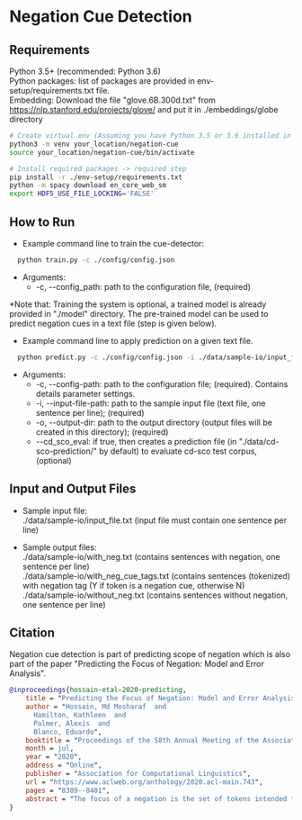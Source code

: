Negation Cue Detection
===================================================================

## Requirements
Python 3.5+ (recommended: Python 3.6) \
Python packages: list of packages are provided in env-setup/requirements.txt file. \
Embedding: Download the file "glove.6B.300d.txt" from https://nlp.stanford.edu/projects/glove/ and put it in ./embeddings/globe directory

```bash
# Create virtual env (Assuming you have Python 3.5 or 3.6 installed in your machine) -> optional step
python3 -m venv your_location/negation-cue
source your_location/negation-cue/bin/activate

# Install required packages -> required step
pip install -r ./env-setup/requirements.txt
python -m spacy download en_core_web_sm
export HDF5_USE_FILE_LOCKING='FALSE'
```


## How to Run

- Example command line to train the cue-detector: 
```bash
  python train.py -c ./config/config.json 
```
  + Arguments:
	  - -c, --config_path: path to the configuration file, (required)
  
  *Note that: Training the system is optional, a trained model is already provided in "./model" directory. The pre-trained model can be used to predict negation cues in a text file (step is given below).
	
- Example command line to apply prediction on a given text file. 
```bash
  python predict.py -c ./config/config.json -i ./data/sample-io/input_file.txt -o ./data/sample-io/
```
  + Arguments:
	  - -c, --config-path: path to the configuration file; (required). Contains details parameter settings.
	  - -i, --input-file-path: path to the sample input file (text file, one sentence per line); (required)
	  - -o, --output-dir: path to the output directory (output files will be created in this directory); (required)
	  - --cd_sco_eval: if true, then creates a prediction file (in "./data/cd-sco-prediction/" by default) to evaluate cd-sco test corpus, (optional)
  
## Input and Output Files
- Sample input file:   \
./data/sample-io/input_file.txt (input file must contain one sentence per line)

- Sample output files: \
./data/sample-io/with_neg.txt (contains sentences with negation, one sentence per line) \
./data/sample-io/with_neg_cue_tags.txt (contains sentences (tokenized) with negation tag (Y if token is a negation cue, otherwise N) \
./data/sample-io/without_neg.txt (contains sentences without negation, one sentence per line)


## Citation

Negation cue detection is part of predicting scope of negation which is also part of the paper "Predicting the Focus of Negation: Model and Error Analysis". 
```bibtex
@inproceedings{hossain-etal-2020-predicting,
    title = "Predicting the Focus of Negation: Model and Error Analysis",
    author = "Hossain, Md Mosharaf  and
      Hamilton, Kathleen  and
      Palmer, Alexis  and
      Blanco, Eduardo",
    booktitle = "Proceedings of the 58th Annual Meeting of the Association for Computational Linguistics",
    month = jul,
    year = "2020",
    address = "Online",
    publisher = "Association for Computational Linguistics",
    url = "https://www.aclweb.org/anthology/2020.acl-main.743",
    pages = "8389--8401",
    abstract = "The focus of a negation is the set of tokens intended to be negated, and a key component for revealing affirmative alternatives to negated utterances. In this paper, we experiment with neural networks to predict the focus of negation. Our main novelty is leveraging a scope detector to introduce the scope of negation as an additional input to the network. Experimental results show that doing so obtains the best results to date. Additionally, we perform a detailed error analysis providing insights into the main error categories, and analyze errors depending on whether the model takes into account scope and context information.",
}
```
